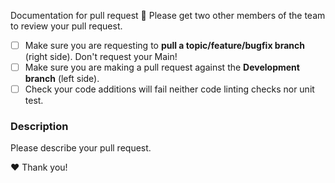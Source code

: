 Documentation for pull request
🚨 Please get two other members of the team to review your pull request.

- [ ] Make sure you are requesting to **pull a topic/feature/bugfix branch** (right side). Don't request your Main!
- [ ] Make sure you are making a pull request against the **Development branch** (left side).
- [ ] Check your code additions will fail neither code linting checks nor unit test.

### Description

Please describe your pull request.

❤️ Thank you!
